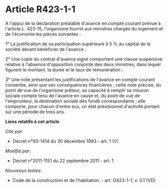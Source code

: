 # Article R423-1-1

A l'appui de la déclaration préalable d'avance en compte courant prévue à l'article L. 423-15, l'organisme fournit aux
ministres chargés du logement et de l'économie les pièces suivantes :

1° La justification de sa participation supérieure à 5 % au capital de la société devant bénéficier de l'avance ;

2° Une copie du contrat d'avance signé comportant une clause suspensive relative à l'absence d'opposition conjointe des deux
ministres, dans lequel figurent le montant, la durée et le taux de rémunération ;

3° Une note présentant les justifications de l'avance en compte courant consentie, ainsi que ses conséquences financières ;
cette note précise, du point de vue de l'organisme prêteur, sa capacité à remplir sa mission sociale compte tenu de l'avance
en cause et, du point de vue de l'emprunteur, la destination sociale des fonds correspondants ; elle comporte, pour chacun
d'entre eux, un état prévisionnel d'activité portant sur une période de trois ans.

**Liens relatifs à cet article**

_Cité par_:

  - Décret n°93-1414 du 30 décembre 1993 - art. 1 (V)

_Modifié par_:

  - Décret n°2011-1151 du 22 septembre 2011 - art. 1

_Nouveaux textes_:

  - Code de la construction et de l'habitation. - art. D423-1-1, v. 0.1 (VD)
